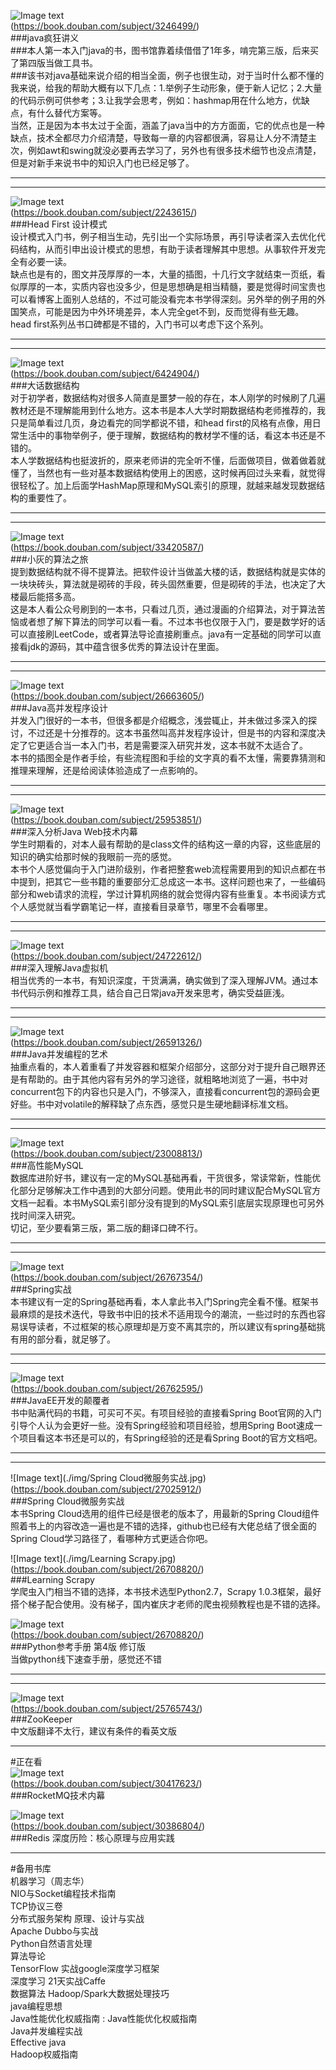 ![Image text](./img/java疯狂讲义.jpg)  
(https://book.douban.com/subject/3246499/)  
###java疯狂讲义  
###本人第一本入门java的书，图书馆靠着续借借了1年多，啃完第三版，后来买了第四版当做工具书。\
###该书对java基础来说介绍的相当全面，例子也很生动，对于当时什么都不懂的我来说，给我的帮助大概有以下几点：1.举例子生动形象，便于新人记忆；2.大量的代码示例可供参考；3.让我学会思考，例如：hashmap用在什么地方，优缺点，有什么替代方案等。  
当然，正是因为本书太过于全面，涵盖了java当中的方方面面，它的优点也是一种缺点，技术全都尽力介绍清楚，导致每一章的内容都很满，容易让人分不清楚主次，例如awt和swing就没必要再去学习了，另外也有很多技术细节也没点清楚，但是对新手来说书中的知识入门也已经足够了。  

---
---
![Image text](./img/HeadFirst设计模式.jpg)  
(https://book.douban.com/subject/2243615/)  
###Head First 设计模式  
设计模式入门书，例子相当生动，先引出一个实际场景，再引导读者深入去优化代码结构，从而引申出设计模式的思想，有助于读者理解其中思想。从事软件开发完全有必要一读。  
缺点也是有的，图文并茂厚厚的一本，大量的插图，十几行文字就结束一页纸，看似厚厚的一本，实质内容也没多少，但是思想确是相当精髓，要是觉得时间宝贵也可以看博客上面别人总结的，不过可能没看完本书学得深刻。另外举的例子用的外国笑点，可能是因为中外环境差异，本人完全get不到，反而觉得有些无趣。  
head first系列丛书口碑都是不错的，入门书可以考虑下这个系列。  

---
---
![Image text](./img/大话数据结构.jpg)  
(https://book.douban.com/subject/6424904/)  
###大话数据结构  
对于初学者，数据结构对很多人简直是噩梦一般的存在，本人刚学的时候刷了几遍教材还是不理解能用到什么地方。这本书是本人大学时期数据结构老师推荐的，我只是简单看过几页，身边看完的同学都说不错，和head first的风格有点像，用日常生活中的事物举例子，便于理解，数据结构的教材学不懂的话，看这本书还是不错的。  
本人学数据结构也挺波折的，原来老师讲的完全听不懂，后面做项目，做着做着就懂了，当然也有一些对基本数据结构使用上的困惑，这时候再回过头来看，就觉得很轻松了。加上后面学HashMap原理和MySQL索引的原理，就越来越发现数据结构的重要性了。  

---
---
![Image text](./img/小灰的算法之旅.jpg)  
(https://book.douban.com/subject/33420587/)  
###小灰的算法之旅  
提到数据结构就不得不提算法。把软件设计当做盖大楼的话，数据结构就是实体的一块块砖头，算法就是砌砖的手段，砖头固然重要，但是砌砖的手法，也决定了大楼最后能搭多高。  
这是本人看公众号刷到的一本书，只看过几页，通过漫画的介绍算法，对于算法苦恼或者想了解下算法的同学可以看一看。不过本书也仅限于入门，要是数学好的话可以直接刷LeetCode，或者算法导论直接刷重点。java有一定基础的同学可以直接看jdk的源码，其中蕴含很多优秀的算法设计在里面。  

---
---

![Image text](./img/Java高并发程序设计.jpg)  
(https://book.douban.com/subject/26663605/)  
###Java高并发程序设计  
并发入门很好的一本书，但很多都是介绍概念，浅尝辄止，并未做过多深入的探讨，不过还是十分推荐的。这本书虽然叫高并发程序设计，但是书的内容和深度决定了它更适合当一本入门书，若是需要深入研究并发，这本书就不太适合了。  
本书的插图全是作者手绘，有些流程图和手绘的文字真的看不太懂，需要靠猜测和推理来理解，还是给阅读体验造成了一点影响的。  

---
---
![Image text](./img/深入分析JavaWeb技术内幕.jpg)  
(https://book.douban.com/subject/25953851/)  
###深入分析Java Web技术内幕  
学生时期看的，对本人最有帮助的是class文件的结构这一章的内容，这些底层的知识的确实给那时候的我眼前一亮的感觉。  
本书个人感觉偏向于入门进阶级别，作者把整套web流程需要用到的知识点都在书中提到，把其它一些书籍的重要部分汇总成这一本书。这样问题也来了，一些编码部分和web请求的流程，学过计算机网络的就会觉得内容有些重复。本书阅读方式个人感觉就当看学霸笔记一样，直接看目录章节，哪里不会看哪里。  

---
---
![Image text](./img/深入理解Java虚拟机.jpg)  
(https://book.douban.com/subject/24722612/)  
###深入理解Java虚拟机  
相当优秀的一本书，有知识深度，干货满满，确实做到了深入理解JVM。通过本书代码示例和推荐工具，结合自己日常java开发来思考，确实受益匪浅。  

---
---
![Image text](./img/Java并发编程的艺术.jpg)  
(https://book.douban.com/subject/26591326/)  
###Java并发编程的艺术  
抽重点看的，本人着重看了并发容器和框架介绍部分，这部分对于提升自己眼界还是有帮助的。由于其他内容有另外的学习途径，就粗略地浏览了一遍，书中对concurrent包下的内容也只是入门，不够深入，直接看concurrent包的源码会更好些。书中对volatile的解释缺了点东西，感觉只是生硬地翻译标准文档。  

---
---
![Image text](./img/高性能MySQL.jpg)   
(https://book.douban.com/subject/23008813/)  
###高性能MySQL  
数据库进阶好书，建议有一定的MySQL基础再看，干货很多，常读常新，性能优化部分足够解决工作中遇到的大部分问题。使用此书的同时建议配合MySQL官方文档一起看。本书MySQL索引部分没有提到的MySQL索引底层实现原理也可另外找时间深入研究。  
切记，至少要看第三版，第二版的翻译口碑不行。  

---
---
![Image text](./img/Spring实战.jpg)    
(https://book.douban.com/subject/26767354/)  
###Spring实战  
本书建议有一定的Spring基础再看，本人拿此书入门Spring完全看不懂。框架书最麻烦的是技术迭代，导致书中旧的技术不适用现今的潮流，一些过时的东西也容易误导读者，不过框架的核心原理却是万变不离其宗的，所以建议有spring基础挑有用的部分看，就足够了。  

---
---
![Image text](./img/JavaEE开发的颠覆者.jpg)  
(https://book.douban.com/subject/26762595/)  
###JavaEE开发的颠覆者  
书中贴满代码的书籍，可买可不买。有项目经验的直接看Spring Boot官网的入门引导个人认为会更好一些。没有Spring经验和项目经验，想用Spring Boot速成一个项目看这本书还是可以的，有Spring经验的还是看Spring Boot的官方文档吧。  

---
---
![Image text](./img/Spring Cloud微服务实战.jpg)  
(https://book.douban.com/subject/27025912/)  
###Spring Cloud微服务实战  
本书Spring Cloud选用的组件已经是很老的版本了，用最新的Spring Cloud组件照着书上的内容改造一遍也是不错的选择，github也已经有大佬总结了很全面的Spring Cloud学习路径了，看哪种方式更适合你吧。

![Image text](./img/Learning Scrapy.jpg)  
(https://book.douban.com/subject/26708820/)  
###Learning Scrapy  
学爬虫入门相当不错的选择，本书技术选型Python2.7，Scrapy 1.0.3框架，最好搭个梯子配合使用。没有梯子，国内崔庆才老师的爬虫视频教程也是不错的选择。  

![Image text](./img/Python参考手册.jpg)  
(https://book.douban.com/subject/26708820/)  
###Python参考手册 第4版 修订版  
当做python线下速查手册，感觉还不错  

---
---
![Image text](./img/ZooKeeper.jpg)   
(https://book.douban.com/subject/25765743/)  
###ZooKeeper  
中文版翻译不太行，建议有条件的看英文版  

---
#正在看  
![Image text](./img/RocketMQ技术内幕.jpg)  
(https://book.douban.com/subject/30417623/)  
###RocketMQ技术内幕  

![Image text](./img/Redis深度历险.jpg)  
(https://book.douban.com/subject/30386804/)   
###Redis 深度历险：核心原理与应用实践  

---
#备用书库  
机器学习（周志华）  
NIO与Socket编程技术指南  
TCP协议三卷  
分布式服务架构 原理、设计与实战  
Apache Dubbo与实战  
Python自然语言处理  
算法导论  
TensorFlow 实战google深度学习框架  
深度学习 21天实战Caffe  
数据算法 Hadoop/Spark大数据处理技巧  
java编程思想  
Java性能优化权威指南 : Java性能优化权威指南  
Java并发编程实战  
Effective java  
Hadoop权威指南
